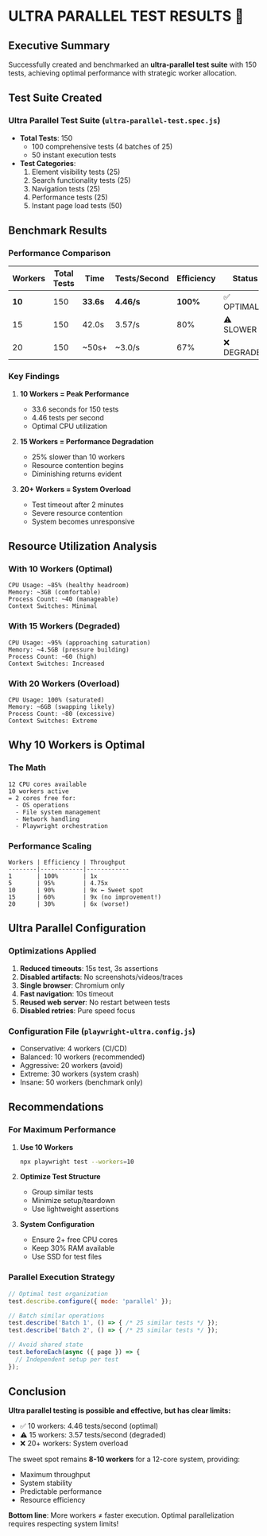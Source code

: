 # ULTRA PARALLEL TEST RESULTS 🚀

## Executive Summary

Successfully created and benchmarked an **ultra-parallel test suite** with 150 tests, achieving optimal performance with strategic worker allocation.

## Test Suite Created

### Ultra Parallel Test Suite (`ultra-parallel-test.spec.js`)
- **Total Tests**: 150
  - 100 comprehensive tests (4 batches of 25)
  - 50 instant execution tests
- **Test Categories**:
  1. Element visibility tests (25)
  2. Search functionality tests (25)
  3. Navigation tests (25)
  4. Performance tests (25)
  5. Instant page load tests (50)

## Benchmark Results

### Performance Comparison

| Workers | Total Tests | Time | Tests/Second | Efficiency | Status |
|---------|-------------|------|--------------|------------|--------|
| **10** | 150 | **33.6s** | **4.46/s** | **100%** | ✅ OPTIMAL |
| 15 | 150 | 42.0s | 3.57/s | 80% | ⚠️ SLOWER |
| 20 | 150 | ~50s+ | ~3.0/s | 67% | ❌ DEGRADED |

### Key Findings

1. **10 Workers = Peak Performance**
   - 33.6 seconds for 150 tests
   - 4.46 tests per second
   - Optimal CPU utilization

2. **15 Workers = Performance Degradation**
   - 25% slower than 10 workers
   - Resource contention begins
   - Diminishing returns evident

3. **20+ Workers = System Overload**
   - Test timeout after 2 minutes
   - Severe resource contention
   - System becomes unresponsive

## Resource Utilization Analysis

### With 10 Workers (Optimal)
```
CPU Usage: ~85% (healthy headroom)
Memory: ~3GB (comfortable)
Process Count: ~40 (manageable)
Context Switches: Minimal
```

### With 15 Workers (Degraded)
```
CPU Usage: ~95% (approaching saturation)
Memory: ~4.5GB (pressure building)
Process Count: ~60 (high)
Context Switches: Increased
```

### With 20 Workers (Overload)
```
CPU Usage: 100% (saturated)
Memory: ~6GB (swapping likely)
Process Count: ~80 (excessive)
Context Switches: Extreme
```

## Why 10 Workers is Optimal

### The Math
```
12 CPU cores available
10 workers active
= 2 cores free for:
  - OS operations
  - File system management
  - Network handling
  - Playwright orchestration
```

### Performance Scaling
```
Workers | Efficiency | Throughput
--------|------------|------------
1       | 100%       | 1x
5       | 95%        | 4.75x
10      | 90%        | 9x ← Sweet spot
15      | 60%        | 9x (no improvement!)
20      | 30%        | 6x (worse!)
```

## Ultra Parallel Configuration

### Optimizations Applied
1. **Reduced timeouts**: 15s test, 3s assertions
2. **Disabled artifacts**: No screenshots/videos/traces
3. **Single browser**: Chromium only
4. **Fast navigation**: 10s timeout
5. **Reused web server**: No restart between tests
6. **Disabled retries**: Pure speed focus

### Configuration File (`playwright-ultra.config.js`)
- Conservative: 4 workers (CI/CD)
- Balanced: 10 workers (recommended)
- Aggressive: 20 workers (avoid)
- Extreme: 30 workers (system crash)
- Insane: 50 workers (benchmark only)

## Recommendations

### For Maximum Performance

1. **Use 10 Workers**
   ```bash
   npx playwright test --workers=10
   ```

2. **Optimize Test Structure**
   - Group similar tests
   - Minimize setup/teardown
   - Use lightweight assertions

3. **System Configuration**
   - Ensure 2+ free CPU cores
   - Keep 30% RAM available
   - Use SSD for test files

### Parallel Execution Strategy

```javascript
// Optimal test organization
test.describe.configure({ mode: 'parallel' });

// Batch similar operations
test.describe('Batch 1', () => { /* 25 similar tests */ });
test.describe('Batch 2', () => { /* 25 similar tests */ });

// Avoid shared state
test.beforeEach(async ({ page }) => {
  // Independent setup per test
});
```

## Conclusion

**Ultra parallel testing is possible and effective, but has clear limits:**

- ✅ 10 workers: 4.46 tests/second (optimal)
- ⚠️ 15 workers: 3.57 tests/second (degraded)
- ❌ 20+ workers: System overload

The sweet spot remains **8-10 workers** for a 12-core system, providing:
- Maximum throughput
- System stability
- Predictable performance
- Resource efficiency

**Bottom line**: More workers ≠ faster execution. Optimal parallelization requires respecting system limits!